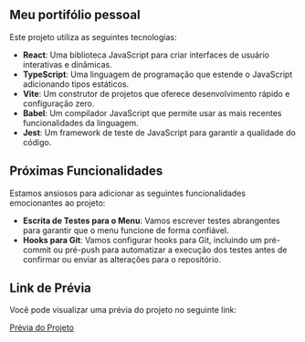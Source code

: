 ## Meu portifólio pessoal

Este projeto utiliza as seguintes tecnologias:

- **React**: Uma biblioteca JavaScript para criar interfaces de usuário interativas e dinâmicas.
- **TypeScript**: Uma linguagem de programação que estende o JavaScript adicionando tipos estáticos.
- **Vite**: Um construtor de projetos que oferece desenvolvimento rápido e configuração zero.
- **Babel**: Um compilador JavaScript que permite usar as mais recentes funcionalidades da linguagem.
- **Jest**: Um framework de teste de JavaScript para garantir a qualidade do código.

## Próximas Funcionalidades

Estamos ansiosos para adicionar as seguintes funcionalidades emocionantes ao projeto:

- **Escrita de Testes para o Menu**: Vamos escrever testes abrangentes para garantir que o menu funcione de forma confiável.
- **Hooks para Git**: Vamos configurar hooks para Git, incluindo um pré-commit ou pré-push para automatizar a execução dos testes antes de confirmar ou enviar as alterações para o repositório.

## Link de Prévia

Você pode visualizar uma prévia do projeto no seguinte link:

[Prévia do Projeto](https://adonay-douglas.vercel.app)
